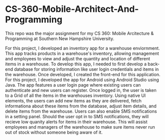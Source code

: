 # CS-360-Mobile-Architect-And-Programming

This repo was the major assignment for my CS 360: Mobile Arcitecture & Programming at Southern New Hampshire University.

For this project, I developed an inventory app for a warehouse enviornment. This app tracks products in a warehouse's inventory, allowing management and employees to view and adjust the quantity and location of different items in a warehouse. To develop this app, I needed to first develop a back-end database for storing information like user login credentials and items in the warehouse. Once developed, I created the front-end for this application. For this project, I developed the app for Android using Android Studio using Java. The app features a user login page where existing users can authenticate and new users can register. Once logged in, the user is taken to a Grid of all the items in the warehouses inventory. Using native UI elements, the users can add new items as they are delivered, fetch informationa about these items from the database, adjust item details, and delete items from the warehouse. Users can also enable SMS notifications in a setting panel. Should the user opt in to SMS notifications, they will recieve low quanity alerts for items in their warehouse. This will assist employees and managers of the warehouse to make sure items never run out of stock without someone being aware of it. 
